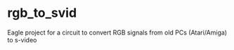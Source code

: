# rgb_to_svid
Eagle project for a circuit to convert RGB signals from old PCs (Atari/Amiga) to s-video
